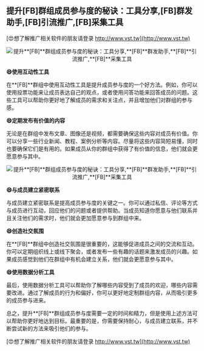 ## **提升**[FB]**群组成员参与度的秘诀：工具分享,**[FB]**群发助手,**[FB]**引流推广,**[FB]**采集工具**

[😍想了解推广相关软件的朋友请登录 http://www.vst.tw](http://www.vst.tw)

 <center><img src="https://vst.tw/MP4/tuiguang/png/0.png" alt="提升**[FB]**群组成员参与度的秘诀：工具分享,**[FB]**群发助手,**[FB]**引流推广,**[FB]**采集工具"></center>

**😄使用互动性工具**

在**[FB]**群组中使用互动性工具是提升成员参与度的一个好方法。例如，你可以使用投票功能来让成员表达自己的观点，或者使用问答功能来回答成员的问题。这些工具可以帮助你更好地了解成员的需求和关注点，并且增加他们对群组的参与感。

**😄定期发布有价值的内容**

无论是在群组中发布文章、图像还是视频，都需要确保这些内容对成员有价值。你可以分享一些行业新闻、教程、案例分析等内容。尽量将这些内容简短易懂，同时也要确保它们是有用的。如果成员从你的群组中获得了有价值的信息，他们就会更愿意参与其中。

 <center><img src="https://vst.tw/MP4/tuiguang/png/8.png" alt="提升**[FB]**群组成员参与度的秘诀：工具分享,**[FB]**群发助手,**[FB]**引流推广,**[FB]**采集工具"></center>

**😄与成员建立紧密联系**

与成员建立紧密联系是提高成员参与度的关键之一。你可以通过私信、评论等方式与成员进行互动，回应他们的问题或者提供帮助。当成员知道你愿意与他们联系并且关注他们的需求时，他们就会更加愿意参与到群组中来。

**😄创造社交氛围**

在**[FB]**群组中创造社交氛围是很重要的，这能够促进成员之间的交流和互动。你可以定期组织线上或线下聚会，或者发布一些有趣的话题来激发成员的兴趣。如果成员感觉到他们在群组中有机会建立关系，他们就会更愿意参与其中。

**😄使用数据分析工具**

最后，使用数据分析工具可以帮助你了解哪些内容受到了成员的欢迎，哪些内容需要改进。通过了解成员的行为和偏好，你可以更好地定制群组内容，从而吸引更多的成员参与进来。

总之，提升**[FB]**群组成员参与度需要一定的时间和精力，但是使用上述方法可以帮助你更好地达到目标。最重要的是，你需要保持耐心，与成员建立联系，并不断尝试新的方法来吸引他们的参与。

[😍想了解推广相关软件的朋友请登录 http://www.vst.tw](http://www.vst.tw)



